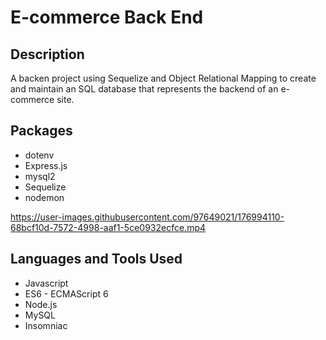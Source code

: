 # E-commerce Back End


## Description

A backen project using Sequelize and Object Relational Mapping to create and maintain an SQL database that represents the backend of an e-commerce site.

## Packages
- dotenv
- Express.js
- mysql2
- Sequelize
- nodemon

https://user-images.githubusercontent.com/97649021/176994110-68bcf10d-7572-4998-aaf1-5ce0932ecfce.mp4

## Languages and Tools Used
- Javascript
- ES6 - ECMAScript 6
- Node.js
- MySQL
- Insomniac
